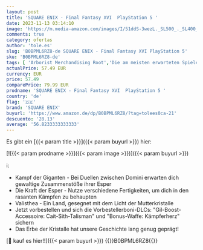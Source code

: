 ```yaml
---
layout: post
title: 'SQUARE ENIX - Final Fantasy XVI  PlayStation 5 '
date: 2023-11-13 03:14:10
image: 'https://m.media-amazon.com/images/I/51ddS-3wezL._SL500_._SL400_.jpg'
comments: true
category: ofertas
author: 'tole.es'
slug: 'B0BPML6RZ8-de SQUARE ENIX - Final Fantasy XVI PlayStation 5'
sku: 'B0BPML6RZ8-de'
tags: [ 'Arborist Merchandising Root','Die am meisten erwarteten Spiele','Games','PlayStation 5','Self Service','Special Features Stores','Spiele für PlayStation 5','f8b54e7c-b5af-44fa-ab8d-ed3fc1641e33_0','f8b54e7c-b5af-44fa-ab8d-ed3fc1641e33_9201','square enix','🇩🇪', ]
actualPrice: 57.49 EUR
currency: EUR
price: 57.49
comparePrice: 79.99 EUR
prodname: 'SQUARE ENIX - Final Fantasy XVI  PlayStation 5 '
country: 'de'
flag: '🇩🇪'
brand: 'SQUARE ENIX'
buyurl: 'https://www.amazon.de/dp/B0BPML6RZ8/?tag=tolees0ca-21'
descuento: '28.13'
average: '56.8233333333333'
---
```


Es gibt ein [{{< param title >}}]({{< param buyurl >}}) hier:

[![{{< param prodname >}}]({{< param image >}})]({{< param buyurl >}})

ℹ️:

- Kampf der Giganten - Bei Duellen zwischen Domini erwarten dich gewaltige Zusammenstöße ihrer Esper
- Die Kraft der Esper - Nutze verschiedene Fertigkeiten, um dich in den rasanten Kämpfen zu behaupten
- Valisthea - Ein Land, gesegnet mit dem Licht der Mutterkristalle
- Jetzt vorbestellen und sich die Vorbestellerboni-DLCs: "Gil-Boost-Accessoire: Cait-Sith-Talisman" und "Bonus-Waffe: Kämpferherz" sichern
- Das Erbe der Kristalle hat unsere Geschichte lang genug geprägt!

[🛒 kauf es hier!!]({{< param buyurl >}})
{{<world>}}B0BPML6RZ8{{</world>}}

